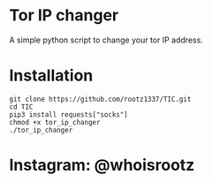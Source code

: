 # Tor IP changer

A simple python script to change your tor IP address.

# Installation
```
git clone https://github.com/rootz1337/TIC.git
cd TIC
pip3 install requests["socks"]
chmod +x tor_ip_changer
./tor_ip_changer
```
# Instagram: @whoisrootz
